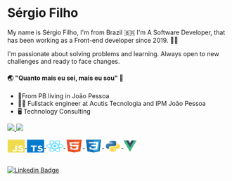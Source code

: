 
# Sérgio Filho

My name is Sérgio Filho, I'm from Brazil 🇧🇷 I'm A Software Developer, that has been working as a Front-end developer since 2019. 👨‍💻

I'm passionate about solving problems and learning. Always open to new challenges and ready to face changes.

#### 🌏 "Quanto mais eu sei, mais eu sou" 🧠

 - 📍From PB living in João Pessoa
 - 👨‍💻 Fullstack engineer at Acutis Tecnologia and IPM João Pessoa
 - 🖥 Technology Consulting

<div>
  <a href="https://github.com/sergiofilhoja">
  <img height="180em" src="https://github-readme-stats.vercel.app/api?username=sergiofilhoja&show_icons=true&include_all_commits=true&count_private=true"/>
  <img height="180em" src="https://github-readme-stats.vercel.app/api/top-langs/?username=sergiofilhoja&layout=compact&langs_count=7"/>
</div>

<div style="display: inline_block"><br>
  <img align="center" alt="Rafa-Js" height="30" width="40" src="https://raw.githubusercontent.com/devicons/devicon/master/icons/javascript/javascript-plain.svg">
  <img align="center" alt="Rafa-Ts" height="30" width="40" src="https://raw.githubusercontent.com/devicons/devicon/master/icons/typescript/typescript-plain.svg">
  <img align="center" alt="Rafa-React" height="30" width="40" src="https://raw.githubusercontent.com/devicons/devicon/master/icons/react/react-original.svg">
  <img align="center" alt="Rafa-HTML" height="30" width="40" src="https://raw.githubusercontent.com/devicons/devicon/master/icons/html5/html5-original.svg">
  <img align="center" alt="Rafa-CSS" height="30" width="40" src="https://raw.githubusercontent.com/devicons/devicon/master/icons/css3/css3-original.svg">
  <img align="center" alt="Rafa-Python" height="30" width="40" src="https://raw.githubusercontent.com/devicons/devicon/master/icons/python/python-original.svg">
  <img align="center" height="30" width="30" src="https://raw.githubusercontent.com/github/explore/80688e429a7d4ef2fca1e82350fe8e3517d3494d/topics/vue/vue.png">
</div>
<br/>


[![Linkedin Badge](https://img.shields.io/badge/-Linkedin-blue?style=flat-square&logo=Linkedin&logoColor=white&link=https://www.linkedin.com/in/sergio-filhoo/)](https://www.linkedin.com/in/sergio-filhoo/)
 
